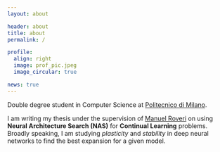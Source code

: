 ```yaml
---
layout: about

header: about
title: about
permalink: /

profile:
  align: right
  image: prof_pic.jpeg
  image_circular: true

news: true
---
```


Double degree student in Computer Science at [Politecnico di Milano](https://www.polimi.it).

I am writing my thesis under the supervision of [Manuel Roveri](https://roveri.faculty.polimi.it) on using **Neural Architecture Search (NAS)** for **Continual Learning** problems. Broadly speaking, I am studying _plasticity_ and _stability_ in deep neural networks to find the best expansion for a given model.
